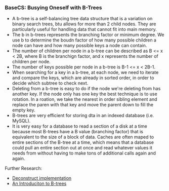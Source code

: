 ### BaseCS: Busying Oneself with B-Trees
* A b-tree is a self-balancing tree data structure that is a variation on binary search trees, btu allows for more than 2 child nodes. They are particularly useful for handling data that cannot fit into main memory.
* The b in b-trees represents the branching factor or minimum degree. We use b to determine the boudn factor of how many possible children a node can have and how many possible keys a node can contain.
* The number of children per node in a b-tree can be described as B <= x < 2B, where B is the branchign factor, and x represents the number of children per node. 
* The number of keys possible per node in a b-tree is B-1 <= x < 2B-1.
* When searching for a key in a b-tree, at each node, we need to iterate and compare the keys, which are already in sorted order, in order to decide which subtree to check next.
* Deleting from a b-tree is easy to do if the node we're deleting from has another key. If the node only has one key the best technique is to use rotation. In a roation, we take the nearest in order sibling element and replace the paren with that key and move the parent down to fill the empty key.
* B-trees are very efficient for storing dta in an indexed database (i.e. MySQL). 
* It is very easy for a database to read a section of a disk at a time because most B-trees have a B value (branching factor) that is equivalent to the size of a block of data. Caches are often maped to entire sections of the B-tree at a time, which means that a database could pull an entire section out at once and read whatever values it needs from without having to make tons of additional calls again and again.

Further Research:
* [Deconstruct implementation](https://www.geeksforgeeks.org/b-tree-set-1-introduction-2/)
* [An Introduciton to B-trees](https://www.youtube.com/watch?v=C_q5ccN84C8)